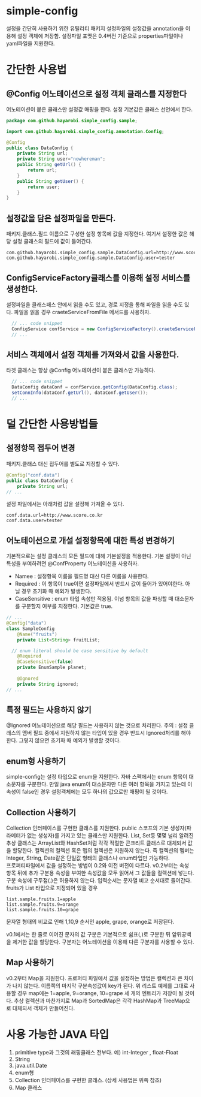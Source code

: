 # simple-config
설정을 간단히 사용하기 위한 유틸리티 패키지
설정파일의 설정값을 annotation을 이용해 설정 객체에 저장함.
설정파일 포맷은 0.4버전 기준으로  properties파일이나 yaml파일을 지원한다.

# 간단한 사용법
## @Config 어노테이션으로 설정 객체 클래스를 지정한다
어노테이션이 붙은 클래스만 설정값 매핑을 한다.
설정 기본값은 클래스 선언에서 한다.


```java
package com.github.hayarobi.simple_config.sample;

import com.github.hayarobi.simple_config.annotation.Config;

@Config
public class DataConfig {
	private String url;
	private String user="nowhereman";
	public String getUrl() {
		return url;
	}
	public String getUser() {
		return user;
	}
}	
```

## 설정값을 담은 설정파일을 만든다.

패키지.클래스.필드 이름으로 구성한 설정 항목에 값을 지정한다. 여기서 설정한 값은 해당 설정 클래스의 필드에 값이 들어간다.
 

```properties
com.github.hayarobi.simple_config.sample.DataConfig.url=http://www.score.co.kr
com.github.hayarobi.simple_config.sample.DataConfig.user=tester
```

## ConfigServiceFactory클래스를 이용해 설정 서비스를 생성한다.
설정파일을 클래스패스 안에서 읽을 수도 있고, 경로 지정을 통해 파일을 읽을 수도 있다. 파일을 읽을 경우 craeteServiceFromFile 메서드를 사용하자.

```java
  // ... code snippet
  ConfigService confService = new ConfigServiceFactory().craeteServiceFromResource("sampleconf.properties");
  // ...
```
## 서비스 객체에서 설정 객체를 가져와서 값을 사용한다.
타겟 클래스는 항상 @Config 어노테이션이 붙은 클래스만 가능하다.
```java
  // ... code snippet
  DataConfig dataConf = confService.getConfig(DataConfig.class);
  setConnInfo(dataConf.getUrl(), dataConf.getUser());
  // ...
```

# 덜 간단한 사용방법들 
## 설정항목 접두어 변경
패키지.클래스 대신 접두어를 별도로 지정할 수 있다.
 
```java
@Config("conf.data")
public class DataConfig {
	private String url;
// ...
```

설정 파일에서는 아래처럼 값을 설정해 가져올 수 있다.
```
conf.data.url=http://www.score.co.kr
conf.data.user=tester
```

## 어노테이션으로 개설 설정항목에 대한 특성 변경하기
기본적으로는 설정 클래스의 모든 필드에 대해 기본설정을 적용한다. 기본 설정이 아닌 특성을 부여하려면 @ConfProperty 어노테이션을 사용하자.
* Namee : 설정항목 이름을 필드명 대신 다른 이름을 사용한다. 
* Required : 이 항목이 true이면 설정파일에서 반드시 값이 들어가 있어야한다. 아닐 경우 초기화 때 예외가 발생한다.
* CaseSensitive : enum 타입 속성만 적용됨. 이넘 항목의 값을 파싱할 때 대소문자를 구분할지 여부를 지정한다. 기본값은 true. 

```java
// ...
@Config("data")
class SampleConfig
	@Name("fruits")
	private List<String> fruitList;

  // enum literal should be case sensitive by default
	@Required
	@CaseSensitive(false) 
	private EnumSample planet;
	
	@Ignored
	private String ignored;
// ...
```

## 특정 필드는 사용하지 않기
@Ignored 어노테이션으로 해당 필드는 사용하지 않는 것으로 처리한다.
주의 : 설정 클래스의 멤버 필드 중에서 지원하지 않는 타입이 있을 경우 반드시 Ignored처리를 해야한다. 그렇지 않으면 초기화 때 예외가 발생할 것이다.

## enum형 사용하기
simple-config는 설정 타입으로 enum을 지원한다.
자바 스펙에서는 enum 항목이 대소문자를 구분한다. 만일 java enum이 대소문자만 다른 여러 항목을 가지고 있는데 이 속성이 false인 경우 설정객체에는 모두 하나의 값으로만 매핑이 될 것이다.

## Collection 사용하기
Collection 인터페이스를 구현한 클래스를 지원한다. public 스코프의 기본 생성자(파라메터가 없는 생성자)를 가지고 있는 클래스만 지원한다. List, Set등 몇몇 널리 알려진 추상 클래스는 ArrayList와 HashSet처럼 각각 적절한 콘크리트 클래스로 대체되서 값을 할당한다. 컬렉션의 컬렉션 혹은 맵의 컬렉션은 지원하지 않는다. 즉 컬렉션의 멤버는 Integer, String, Date같은 단일값 형태의 클래스나 enum타입만 가능하다.  
프로퍼티파일에서 값을 설정하는 방법이 0.2와 이전 버전이 다르다. 
v0.2부터는 속성 항목 뒤에 추가 구분용 속성을 부여한 속성값을 모두 읽어서 그 값들을 컬렉션에 넣는다. 구분 속성에 구두점(.)은 허용하지 않는다. 입력순서는 문자열 비교 순서대로 들어간다. 
fruits가 List<String> 타입으로 지정되어 있을 경우 
```
list.sample.fruits.1=apple
list.sample.fruits.9=orange
list.sample.fruits.10=grape
```
문자열 형태의 비교로 인해 1,10,9 순서인 apple, grape, orange로 저장된다. 

v0.1에서는 한 줄로 이어진 문자의 값 구분은 기본적으로 쉼표(,)로 구분한 뒤 앞뒤공백을 제거한 값을 할당한다. 구분자는 어노테이션을 이용해 다른 구분자를 사용할 수 있다.    

## Map 사용하기
v0.2부터 Map을 지원한다. 프로퍼티 파일에서 값을 설정하는 방법은 컬렉션과 큰 차이가 나지 않는다. 이름쪽의 마지막 구분속성값이 key가 된다. 위 리스트 예제를 그대로 사용할 경우 map에는 1=apple, 9=orange, 10=grape 세 개의 엔트리가 저장이 될 것이다. 추상 컬렉션과 마찬가지로 Map과 SortedMap은 각각 HashMap과 TreeMap으로 대체되서 객체가 만들어진다.


# 사용 가능한 JAVA 타입
1. primitive type과 그것의 래핑클래스 전부다. 예) int-Integer , float-Float 
2. String
3. java.util.Date 
4. enum형
5. Collection 인터페이스를 구현한 클래스. (상세 사용법은 위쪽 참조)
6. Map 클래스
